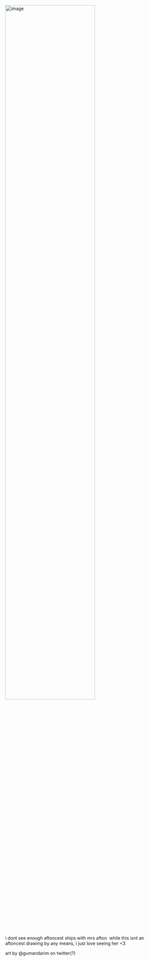 <img width="75%" height="75%" alt="image" src="https://github.com/user-attachments/assets/394904ad-e8a9-43a3-9889-5acc6686704b" />

i dont see enough aftoncest ships with mrs afton. while this isnt an aftoncest drawing by any means, i just love seeing her <3

art by @gumandarim on twitter(?)
